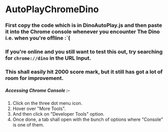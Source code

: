 # AutoPlayChromeDino

### First copy the code which is in DinoAutoPlay.js and then paste it into the Chrome console whenever you encounter The Dino i.e. when you're offline :`(

### If you're online and you still want to test this out, try searching for ` chrome://dino ` in the URL Input.

### This shall easily hit 2000 score mark, but it still has got a lot of room for improvement. 


##### Accessing Chrome Console :- 
1) Click on the three dot menu icon.
2) Hover over "More Tools".
3) And then click on "Developer Tools" option.
4) Once done, a tab shall open with the bunch of options where "Console" is one of them.
